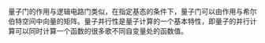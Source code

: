 量子门的作用与逻辑电路门类似，在指定基态的条件下，量子门可以由作用与希尔伯特空间中向量的矩阵。量子并行性是量子计算的一个基本特性，即量子的并行计算可以同时计算一个函数的很多歌不同自变量处的函数值。

